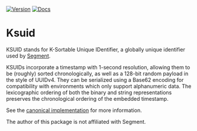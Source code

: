 [![Version](https://img.shields.io/crates/v/ksuid.svg)](https://crates.io/crates/ksuid)
[![Docs](https://docs.rs/ksuid/badge.svg)](https://docs.rs/ksuid)

Ksuid
=====

KSUID stands for K-Sortable Unique IDentifier, a globally unique identifier used by
[Segment](https://segment.com/blog/a-brief-history-of-the-uuid/).

KSUIDs incorporate a timestamp with 1-second resolution, allowing them to be (roughly) sorted
chronologically, as well as a 128-bit random payload in the style of UUIDv4. They can be
serialized using a Base62 encoding for compatibility with environments which only support
alphanumeric data. The lexicographic ordering of both the binary and string representations
preserves the chronological ordering of the embedded timestamp.

See the [canonical implementation](https://github.com/segmentio/ksuid) for more information.

The author of this package is not affiliated with Segment.
